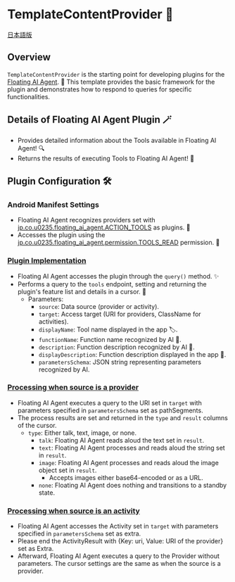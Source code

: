 # TemplateContentProvider 📱

[日本語版](https://github.com/0235-jp/floating-ai-agent-plugin-template/blob/main/README_JP.md)

## Overview
`TemplateContentProvider` is the starting point for developing plugins for the [Floating AI Agent](https://play.google.com/store/apps/details?id=jp.co.u0235.floating_ai_agent). 🚀 This template provides the basic framework for the plugin and demonstrates how to respond to queries for specific functionalities.

## Details of Floating AI Agent Plugin 🪄
- Provides detailed information about the Tools available in Floating AI Agent! 🔍
- Returns the results of executing Tools to Floating AI Agent! 💫

## Plugin Configuration 🛠️
### Android Manifest Settings
- Floating AI Agent recognizes providers set with [jp.co.u0235.floating_ai_agent.ACTION_TOOLS](https://github.com/0235-jp/floating-ai-agent-plugin-template/blob/26f726f485d66c9cf3197d3881016d98a7408bb4/app/src/main/AndroidManifest.xml#L23C26-L23C26) as plugins. 🧐
- Accesses the plugin using the [jp.co.u0235.floating_ai_agent.permission.TOOLS_READ](https://github.com/0235-jp/floating-ai-agent-plugin-template/blob/26f726f485d66c9cf3197d3881016d98a7408bb4/app/src/main/AndroidManifest.xml#L21C39-L21C39) permission. 🔑

### [Plugin Implementation](https://github.com/0235-jp/floating-ai-agent-plugin-template/blob/26f726f485d66c9cf3197d3881016d98a7408bb4/app/src/main/java/jp/co/u0235/floating_ai_agent_plugin/template/TemplateContentProvider.kt#L51)
- Floating AI Agent accesses the plugin through the `query()` method. ✨
- Performs a query to the `tools` endpoint, setting and returning the plugin's feature list and details in a cursor. 📜
  - Parameters:
    - `source`: Data source (provider or activity).
    - `target`: Access target (URI for providers, ClassName for activities).
    - `displayName`: Tool name displayed in the app 🏷️.
    - `functionName`: Function name recognized by AI 🤖.
    - `description`: Function description recognized by AI 📖.
    - `displayDescription`: Function description displayed in the app 📖.
    - `parametersSchema`: JSON string representing parameters recognized by AI.

### [Processing when source is a provider](https://github.com/0235-jp/floating-ai-agent-plugin-template/blob/26f726f485d66c9cf3197d3881016d98a7408bb4/app/src/main/java/jp/co/u0235/floating_ai_agent_plugin/template/TemplateContentProvider.kt#L69C22-L69C22)
- Floating AI Agent executes a query to the URI set in `target` with parameters specified in `parametersSchema` set as pathSegments.
- The process results are set and returned in the `type` and `result` columns of the cursor.
  - `type`: Either talk, text, image, or none.
    - `talk`: Floating AI Agent reads aloud the text set in `result`.
    - `text`: Floating AI Agent processes and reads aloud the string set in `result`.
    - `image`: Floating AI Agent processes and reads aloud the image object set in `result`.
      - Accepts images either base64-encoded or as a URL.
    - `none`: Floating AI Agent does nothing and transitions to a standby state.

### [Processing when source is an activity](https://github.com/0235-jp/floating-ai-agent-plugin-template/blob/26f726f485d66c9cf3197d3881016d98a7408bb4/app/src/main/java/jp/co/u0235/floating_ai_agent_plugin/template/SharVisionActivity.kt#L17)
- Floating AI Agent accesses the Activity set in `target` with parameters specified in `parametersSchema` set as extra.
- Please end the ActivityResult with {Key: uri, Value: URI of the provider} set as Extra.
- Afterward, Floating AI Agent executes a query to the Provider without parameters. The cursor settings are the same as when the source is a provider.